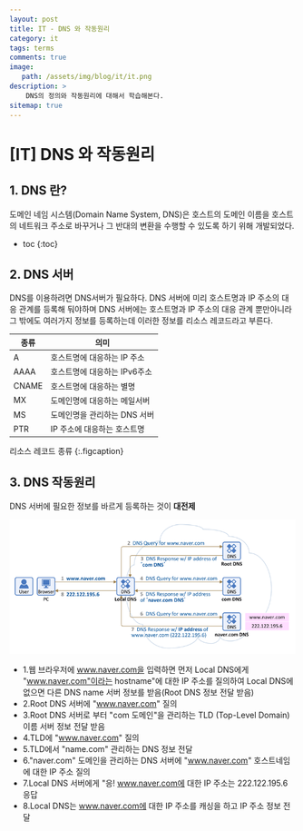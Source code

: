 ```yaml
---
layout: post
title: IT - DNS 와 작동원리
category: it
tags: terms
comments: true
image: 
   path: /assets/img/blog/it/it.png 
description: >
    DNS의 정의와 작동원리에 대해서 학습해본다. 
sitemap: true
---
```


# [IT] DNS 와 작동원리


## 1. DNS 란?
도메인 네임 시스템(Domain Name System, DNS)은 
호스트의 도메인 이름을 호스트의 네트워크 주소로 바꾸거나 그 반대의 변환을 수행할 수 있도록 하기 위해 개발되었다.


<!--more-->

* toc
{:toc}

## 2. DNS 서버
DNS를 이용하려면 DNS서버가 필요하다. 
DNS 서버에 미리 호스트명과 IP 주소의 대응 관계를 등록해 둬야하며 DNS 서버에는 호스트명과 IP 주소의 대응 관계 뿐만아니라 그
밖에도 여러가지 정보를 등록하는데 이러한 정보를 리소스 레코드라고 부른다.

|종류|의미|
|---|---|
|A|호스트명에 대응하는 IP 주소|
|AAAA|호스트명에 대응하는 IPv6주소|
|CNAME|호스트명에 대응하는 별명|
|MX|도메인명에 대응하는 메일서버|
|MS|도메인명을 관리하는 DNS 서버|
|PTR|IP 주소에 대응하는 호스트명|

리소스 레코드 종류
{:.figcaption}

## 3. DNS 작동원리 
DNS 서버에 필요한 정보를 바르게 등록하는 것이 **대전제** 

![DNS 작동원리](/assets/img/blog/it/internet/1031/DNSLogic.png)

- 1.웹 브라우저에 www.naver.com을 입력하면 먼저 Local DNS에게 "www.naver.com"이라는 hostname"에 대한 IP 주소를 질의하여 
Local DNS에 없으면 다른 DNS name 서버 정보를 받음(Root DNS 정보 전달 받음)
- 2.Root DNS 서버에 "www.naver.com" 질의
- 3.Root DNS 서버로 부터 "com 도메인"을 관리하는 TLD (Top-Level Domain) 이름 서버 정보 전달 받음
- 4.TLD에 "www.naver.com" 질의
- 5.TLD에서 "name.com" 관리하는 DNS 정보 전달
- 6."naver.com" 도메인을 관리하는 DNS 서버에 "www.naver.com" 호스트네임에 대한 IP 주소 질의
- 7.Local DNS 서버에게 "응! www.naver.com에 대한 IP 주소는 222.122.195.6 응답
- 8.Local DNS는 www.naver.com에 대한 IP 주소를 캐싱을 하고 IP 주소 정보 전달